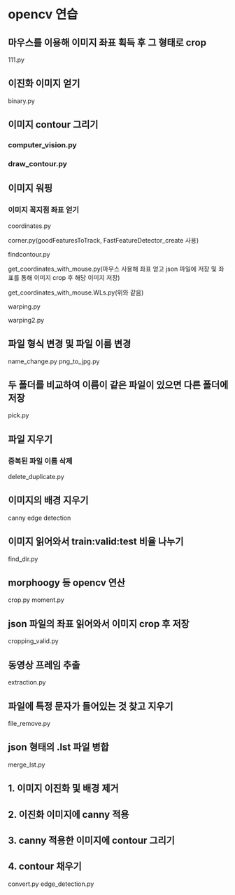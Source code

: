 # opencv 연습

## 마우스를 이용해 이미지 좌표 획득 후 그 형태로 crop
111.py
 
## 이진화 이미지 얻기
binary.py

## 이미지 contour 그리기
### computer_vision.py
### draw_contour.py

## 이미지 워핑
### 이미지 꼭지점 좌표 얻기
coordinates.py

corner.py(goodFeaturesToTrack, FastFeatureDetector_create 사용)

findcontour.py

get_coordinates_with_mouse.py(마우스 사용해 좌표 얻고 json 파일에 저장 및 좌표를 통해 이미지 crop 후 해당 이미지 저장)

get_coordinates_with_mouse.WLs.py(위와 같음)

warping.py

warping2.py


## 파일 형식 변경 및 파일 이름 변경
name_change.py
png_to_jpg.py

## 두 폴더를 비교하여 이름이 같은 파일이 있으면 다른 폴더에 저장
pick.py

## 파일 지우기
### 중복된 파일 이름 삭제
delete_duplicate.py

## 이미지의 배경 지우기
canny edge detection

## 이미지 읽어와서 train:valid:test 비율 나누기
find_dir.py

## morphoogy 등 opencv 연산
crop.py
moment.py

## json 파일의 좌표 읽어와서 이미지 crop 후 저장
cropping_valid.py

## 동영상 프레임 추출
extraction.py

## 파일에 특정 문자가 들어있는 것 찾고 지우기
file_remove.py

## json 형태의 .lst 파일 병합
merge_lst.py

## 1. 이미지 이진화 및 배경 제거
## 2. 이진화 이미지에 canny 적용
## 3. canny 적용한 이미지에 contour 그리기
## 4. contour 채우기
convert.py
edge_detection.py
